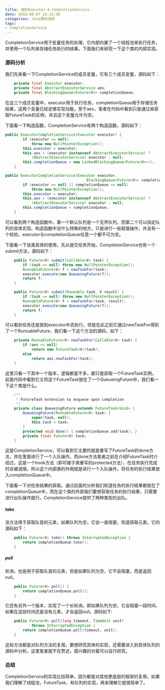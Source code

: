 ```yaml
---
title: 浅析Executor-6-CompletionService
date: 2018-08-07 22:15:50
categories: Java源码浅析
tags:
- CompletionService
---
```


CompletionService用于批量任务的处理，它内部内置了一个线程池来执行任务，并使用一个队列来存储任务执行的结果。下面我们来研究一下这个类的内部实现。

### 源码分析

我们先来看一下CompletionService的成员变量，它有三个成员变量，源码如下：

```java
    private final Executor executor;
    private final AbstractExecutorService aes;
    private final BlockingQueue<Future<V>> completionQueue;
```

在这三个成员变量中，executor用于执行任务，completionQueue用于存储任务结果，这两个变量已经足够实现功能。至于aes，笔者在代码中看到只是通过来获取FutureTask的实例，并且这个变量允许为空。

下面看一下构造函数，CompletionService有两个构造函数，源码如下：

```java
public ExecutorCompletionService(Executor executor) {
        if (executor == null)
            throw new NullPointerException();
        this.executor = executor;
        this.aes = (executor instanceof AbstractExecutorService) ?
            (AbstractExecutorService) executor : null;
        this.completionQueue = new LinkedBlockingQueue<Future<V>>();
    }
```

```java
public ExecutorCompletionService(Executor executor,
                                     BlockingQueue<Future<V>> completionQueue) {
        if (executor == null || completionQueue == null)
            throw new NullPointerException();
        this.executor = executor;
        this.aes = (executor instanceof AbstractExecutorService) ?
            (AbstractExecutorService) executor : null;
        this.completionQueue = completionQueue;
    }
```

可以看到两个构造函数中，第一个默认队列是一个无界队列，而第二个可以指定队列的具体实现。构造函数中没什么特殊的地方，只是进行一些赋值操作，并且有一个校验，executor与completionQueue任意一个都不可为空。

下面看一下该类具体的使用，先从提交任务开始，CompletionService也有一个submit方法，源码如下：

```java
    public Future<V> submit(Callable<V> task) {
        if (task == null) throw new NullPointerException();
        RunnableFuture<V> f = newTaskFor(task);
        executor.execute(new QueueingFuture(f));
        return f;
    }
```

```java
    public Future<V> submit(Runnable task, V result) {
        if (task == null) throw new NullPointerException();
        RunnableFuture<V> f = newTaskFor(task, result);
        executor.execute(new QueueingFuture(f));
        return f;
    }
```

可以看到任务还是放到executor中去执行，但是在此之前它通过newTaskFor得到了一个RunnableFuture，我们看一下这个方法的源码，如下：

```java
    private RunnableFuture<V> newTaskFor(Callable<V> task) {
        if (aes == null)
            return new FutureTask<V>(task);
        else
            return aes.newTaskFor(task);
    }
```

这里只看一下其中一个版本，逻辑都差不多，都只是获取一个FutureTask实例。前面代码中看到它又将这个FutureTask放在了一个QueueingFuture中，我们看一下这个类是什么。

```java
    /**
     * FutureTask extension to enqueue upon completion
     */
    private class QueueingFuture extends FutureTask<Void> {
        QueueingFuture(RunnableFuture<V> task) {
            super(task, null);
            this.task = task;
        }
        protected void done() { completionQueue.add(task); }
        private final Future<V> task;
    }
```

这是CompletionService，可以看到它主要的就是重写了FutureTask的done方法，并在里面进行了一个入队操作。而done方法笔者之前在介绍FutureTask时介绍过，这是一个hook方法（即可被子类重写的protected方法），在任务执行完成时会被调用。所以这个内部类的作用就是进行一个入队操作，将任务的执行结果放入completionQueue中。

下面看一下对任务结果的获取。通过前面的分析我们知道任务的执行结果都放在了completionQueue中，而在这个类的外部我们要想获取任务的执行结果，只需要进行出队操作就行。CompletionService提供了两种类型的出队。

##### take

该方法用于获取队首的元素，如果队列为空，它会一直阻塞，知道获取元素。它的源码如下：

```java
    public Future<V> take() throws InterruptedException {
        return completionQueue.take();
    }
```

##### poll

轮询，也是用于获取队首的元素，但是如果队列为空，它不会阻塞，而是返回null。

```java
    public Future<V> poll() {
        return completionQueue.poll();
    }
```

它还有另外一个版本，实现了一个长轮询。即如果队列为空，它会阻塞一段时间，如果在这段时间还是没有元素，才会返回null。源码如下:

```java
    public Future<V> poll(long timeout, TimeUnit unit)
            throws InterruptedException {
        return completionQueue.poll(timeout, unit);
    }
```

这些方法都是对队列方法的复用，要想研究具体的实现，还需要进入到具体队列的源码中分析。这里笔者就不在赘述，感兴趣的对着可以自行研究。

### 总结

CompletionService的实现比较简单，因为都是对其他更底层的框架的复用。如果我们理解了线程池，FutureTask，和队列的实现，再来理解它就很简单了。